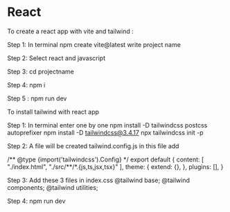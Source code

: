 # React

To create a react app with vite and tailwind :

Step 1: In terminal npm create vite@latest
write project name

Step 2: Select react and javascript

Step 3: cd projectname

Step 4: npm i

Step 5 : npm run dev

To install tailwind with react app

Step 1: In terminal enter one by one npm install -D tailwindcss postcss autoprefixer
npm install -D tailwindcss@3.4.17
npx tailwindcss init -p

Step 2: A file will be created tailwind.config.js in this file add

/** @type {import('tailwindcss').Config} \*/
export default {
content: [
"./index.html",
"./src/**/\*.{js,ts,jsx,tsx}"
],
theme: {
extend: {},
},
plugins: [],
}

Step 3: Add these 3 files in index.css
@tailwind base;
@tailwind components;
@tailwind utilities;

Step 4: npm run dev
